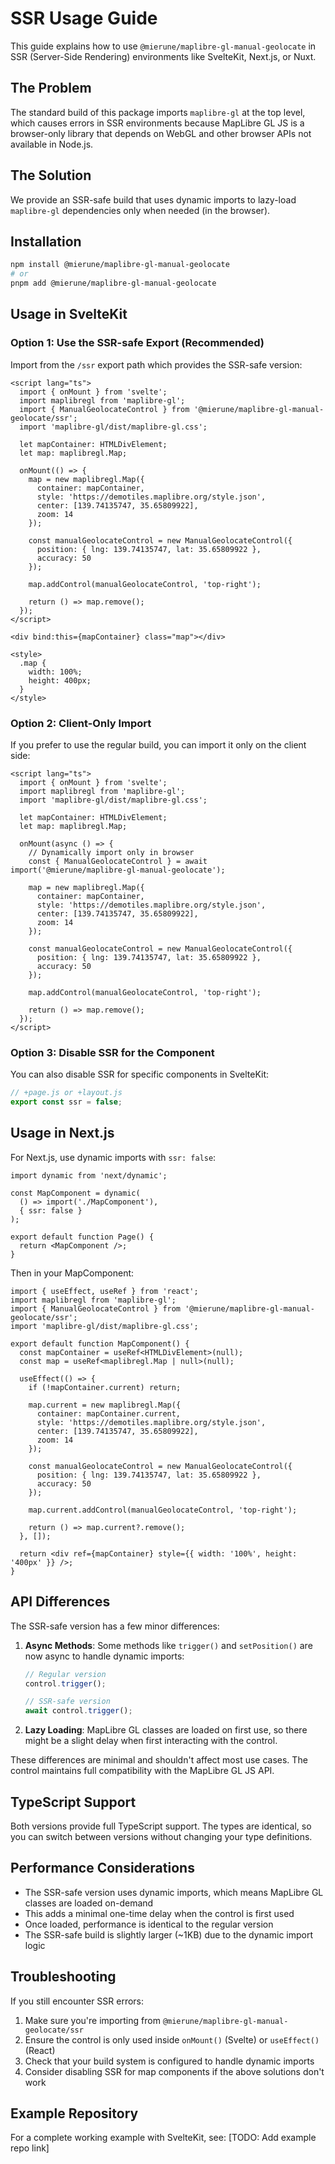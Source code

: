 # SSR Usage Guide

This guide explains how to use `@mierune/maplibre-gl-manual-geolocate` in SSR (Server-Side Rendering) environments like SvelteKit, Next.js, or Nuxt.

## The Problem

The standard build of this package imports `maplibre-gl` at the top level, which causes errors in SSR environments because MapLibre GL JS is a browser-only library that depends on WebGL and other browser APIs not available in Node.js.

## The Solution

We provide an SSR-safe build that uses dynamic imports to lazy-load `maplibre-gl` dependencies only when needed (in the browser).

## Installation

```bash
npm install @mierune/maplibre-gl-manual-geolocate
# or
pnpm add @mierune/maplibre-gl-manual-geolocate
```

## Usage in SvelteKit

### Option 1: Use the SSR-safe Export (Recommended)

Import from the `/ssr` export path which provides the SSR-safe version:

```svelte
<script lang="ts">
  import { onMount } from 'svelte';
  import maplibregl from 'maplibre-gl';
  import { ManualGeolocateControl } from '@mierune/maplibre-gl-manual-geolocate/ssr';
  import 'maplibre-gl/dist/maplibre-gl.css';

  let mapContainer: HTMLDivElement;
  let map: maplibregl.Map;

  onMount(() => {
    map = new maplibregl.Map({
      container: mapContainer,
      style: 'https://demotiles.maplibre.org/style.json',
      center: [139.74135747, 35.65809922],
      zoom: 14
    });

    const manualGeolocateControl = new ManualGeolocateControl({
      position: { lng: 139.74135747, lat: 35.65809922 },
      accuracy: 50
    });

    map.addControl(manualGeolocateControl, 'top-right');

    return () => map.remove();
  });
</script>

<div bind:this={mapContainer} class="map"></div>

<style>
  .map {
    width: 100%;
    height: 400px;
  }
</style>
```

### Option 2: Client-Only Import

If you prefer to use the regular build, you can import it only on the client side:

```svelte
<script lang="ts">
  import { onMount } from 'svelte';
  import maplibregl from 'maplibre-gl';
  import 'maplibre-gl/dist/maplibre-gl.css';

  let mapContainer: HTMLDivElement;
  let map: maplibregl.Map;

  onMount(async () => {
    // Dynamically import only in browser
    const { ManualGeolocateControl } = await import('@mierune/maplibre-gl-manual-geolocate');

    map = new maplibregl.Map({
      container: mapContainer,
      style: 'https://demotiles.maplibre.org/style.json',
      center: [139.74135747, 35.65809922],
      zoom: 14
    });

    const manualGeolocateControl = new ManualGeolocateControl({
      position: { lng: 139.74135747, lat: 35.65809922 },
      accuracy: 50
    });

    map.addControl(manualGeolocateControl, 'top-right');

    return () => map.remove();
  });
</script>
```

### Option 3: Disable SSR for the Component

You can also disable SSR for specific components in SvelteKit:

```javascript
// +page.js or +layout.js
export const ssr = false;
```

## Usage in Next.js

For Next.js, use dynamic imports with `ssr: false`:

```tsx
import dynamic from 'next/dynamic';

const MapComponent = dynamic(
  () => import('./MapComponent'),
  { ssr: false }
);

export default function Page() {
  return <MapComponent />;
}
```

Then in your MapComponent:

```tsx
import { useEffect, useRef } from 'react';
import maplibregl from 'maplibre-gl';
import { ManualGeolocateControl } from '@mierune/maplibre-gl-manual-geolocate/ssr';
import 'maplibre-gl/dist/maplibre-gl.css';

export default function MapComponent() {
  const mapContainer = useRef<HTMLDivElement>(null);
  const map = useRef<maplibregl.Map | null>(null);

  useEffect(() => {
    if (!mapContainer.current) return;

    map.current = new maplibregl.Map({
      container: mapContainer.current,
      style: 'https://demotiles.maplibre.org/style.json',
      center: [139.74135747, 35.65809922],
      zoom: 14
    });

    const manualGeolocateControl = new ManualGeolocateControl({
      position: { lng: 139.74135747, lat: 35.65809922 },
      accuracy: 50
    });

    map.current.addControl(manualGeolocateControl, 'top-right');

    return () => map.current?.remove();
  }, []);

  return <div ref={mapContainer} style={{ width: '100%', height: '400px' }} />;
}
```

## API Differences

The SSR-safe version has a few minor differences:

1. **Async Methods**: Some methods like `trigger()` and `setPosition()` are now async to handle dynamic imports:
   ```typescript
   // Regular version
   control.trigger();

   // SSR-safe version
   await control.trigger();
   ```

2. **Lazy Loading**: MapLibre GL classes are loaded on first use, so there might be a slight delay when first interacting with the control.

These differences are minimal and shouldn't affect most use cases. The control maintains full compatibility with the MapLibre GL JS API.

## TypeScript Support

Both versions provide full TypeScript support. The types are identical, so you can switch between versions without changing your type definitions.

## Performance Considerations

- The SSR-safe version uses dynamic imports, which means MapLibre GL classes are loaded on-demand
- This adds a minimal one-time delay when the control is first used
- Once loaded, performance is identical to the regular version
- The SSR-safe build is slightly larger (~1KB) due to the dynamic import logic

## Troubleshooting

If you still encounter SSR errors:

1. Make sure you're importing from `@mierune/maplibre-gl-manual-geolocate/ssr`
2. Ensure the control is only used inside `onMount()` (Svelte) or `useEffect()` (React)
3. Check that your build system is configured to handle dynamic imports
4. Consider disabling SSR for map components if the above solutions don't work

## Example Repository

For a complete working example with SvelteKit, see: [TODO: Add example repo link]